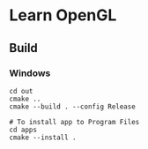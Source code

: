 # Learn OpenGL

## Build

### Windows

```shell script
cd out
cmake ..
cmake --build . --config Release

# To install app to Program Files
cd apps
cmake --install .
```

